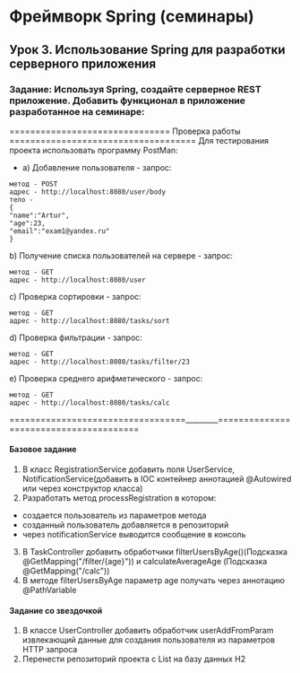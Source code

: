 # Фреймворк Spring (семинары)
## Урок 3. Использование Spring для разработки серверного приложения
### Задание: Используя Spring, создайте серверное REST приложение. Добавить функционал в приложение разработанное на семинаре:
=============================== Проверка работы ====================================
Для теcтирования проекта использовать программу PostMan:
- a) Добавление пользователя - запрос:
```
метод - POST
адрес - http://localhost:8080/user/body
тело -
{
"name":"Artur",
"age":23,
"email":"exam1@yandex.ru"
}
```

b) Получение списка пользователей на сервере - запрос:
```
метод - GET
адрес - http://localhost:8080/user
```
c) Проверка сортировки - запрос:
```
метод - GET
адрес - http://localhost:8080/tasks/sort

```
d) Проверка фильтрации - запрос:
```
метод - GET
адрес - http://localhost:8080/tasks/filter/23

```
e) Проверка среднего арифметического - запрос:
```
метод - GET
адрес - http://localhost:8080/tasks/calc

```
==================================_________=======================================

#### Базовое задание
1) В класс RegistrationService добавить поля UserService, NotificationService(добавить в IOC контейнер аннотацией @Autowired или через конструктор класса)
2) Разработать метод processRegistration в котором:
- создается пользователь из параметров метода
- созданный пользователь добавляется в репозиторий
- через notificationService выводится сообщение в консоль
3) В TaskController добавить обработчики filterUsersByAge()(Подсказка @GetMapping("/filter/{age}")) и calculateAverageAge (Подсказка @GetMapping("/calc"))
4) В методе filterUsersByAge параметр age получать через аннотацию @PathVariable

#### Задание со звездочкой
1) В классе UserController добавить обработчик userAddFromParam извлекающий данные для создания пользователя из параметров HTTP запроса
2) Перенести репозиторий проекта с List<User> на базу данных H2